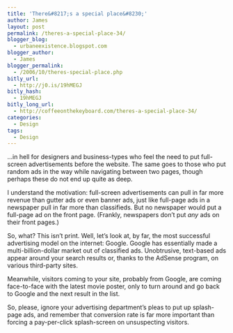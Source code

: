 ```yaml
---
title: 'There&#8217;s a special place&#8230;'
author: James
layout: post
permalink: /theres-a-special-place-34/
blogger_blog:
  - urbaneexistence.blogspot.com
blogger_author:
  - James
blogger_permalink:
  - /2006/10/theres-special-place.php
bitly_url:
  - http://j0.is/19hMEGJ
bitly_hash:
  - 19hMEGJ
bitly_long_url:
  - http://coffeeonthekeyboard.com/theres-a-special-place-34/
categories:
  - Design
tags:
  - Design
---
```

&#8230;in hell for designers and business-types who feel the need to put full-screen advertisements before the website. The same goes to those who put random ads in the way while navigating between two pages, though perhaps these do not end up quite as deep.

I understand the motivation: full-screen advertisements can pull in far more revenue than gutter ads or even banner ads, just like full-page ads in a newspaper pull in far more than classifieds. But no newspaper would put a full-page ad on the front page. (Frankly, newspapers don&#8217;t put *any* ads on their front pages.)

So, what? This isn&#8217;t print. Well, let&#8217;s look at, by far, the most successful advertising model on the internet: Google. Google has essentially made a multi-billion-dollar market out of classified ads. Unobtrusive, text-based ads appear around your search results or, thanks to the AdSense program, on various third-party sites.

Meanwhile, visitors coming to your site, probably from Google, are coming face-to-face with the latest movie poster, only to turn around and go back to Google and the next result in the list.

So, please, ignore your advertising department&#8217;s pleas to put up splash-page ads, and remember that conversion rate is far more important than forcing a pay-per-click splash-screen on unsuspecting visitors.